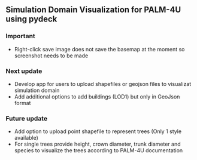 ## Simulation Domain Visualization for PALM-4U using pydeck

### Important
- Right-click save image does not save the basemap at the moment so screenshot needs to be made

### Next update
- Develop app for users to upload shapefiles or geojson files to visualizat simulation domain
- Add additional options to add buildings (LOD1) but only in GeoJson format

### Future update
- Add option to upload point shapefile to represent trees (Only 1 style available)
- For single trees provide height, crown diameter, trunk diameter and species to visualize the trees according to PALM-4U documentation
